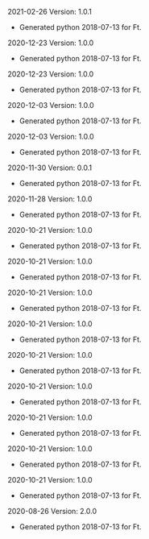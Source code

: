 2021-02-26 Version: 1.0.1
- Generated python 2018-07-13 for Ft.

2020-12-23 Version: 1.0.0
- Generated python 2018-07-13 for Ft.

2020-12-23 Version: 1.0.0
- Generated python 2018-07-13 for Ft.

2020-12-03 Version: 1.0.0
- Generated python 2018-07-13 for Ft.

2020-12-03 Version: 1.0.0
- Generated python 2018-07-13 for Ft.

2020-11-30 Version: 0.0.1
- Generated python 2018-07-13 for Ft.

2020-11-28 Version: 1.0.0
- Generated python 2018-07-13 for Ft.

2020-10-21 Version: 1.0.0
- Generated python 2018-07-13 for Ft.

2020-10-21 Version: 1.0.0
- Generated python 2018-07-13 for Ft.

2020-10-21 Version: 1.0.0
- Generated python 2018-07-13 for Ft.

2020-10-21 Version: 1.0.0
- Generated python 2018-07-13 for Ft.

2020-10-21 Version: 1.0.0
- Generated python 2018-07-13 for Ft.

2020-10-21 Version: 1.0.0
- Generated python 2018-07-13 for Ft.

2020-10-21 Version: 1.0.0
- Generated python 2018-07-13 for Ft.

2020-10-21 Version: 1.0.0
- Generated python 2018-07-13 for Ft.

2020-10-21 Version: 1.0.0
- Generated python 2018-07-13 for Ft.

2020-08-26 Version: 2.0.0
- Generated python 2018-07-13 for Ft.


